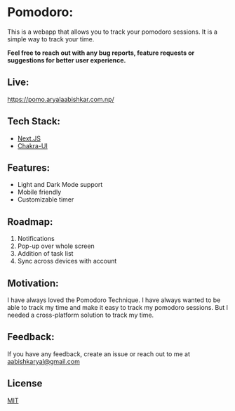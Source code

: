 # Pomodoro:

This is a webapp that allows you to track your pomodoro sessions. It is a simple way to track your time.

**Feel free to reach out with any bug reports, feature requests or suggestions for better user experience.**

## Live:

<https://pomo.aryalaabishkar.com.np/>

## Tech Stack:

-   [Next.JS](https://nextjs.org)
-   [Chakra-UI](https://chakra-ui.com)

## Features:

-   Light and Dark Mode support
-   Mobile friendly
-   Customizable timer

## Roadmap:

1. Notifications
1. Pop-up over whole screen
1. Addition of task list
1. Sync across devices with account

## Motivation:

I have always loved the Pomodoro Technique. I have always wanted to be able to track my time and make it easy to track my pomodoro sessions. But I needed a cross-platform solution to track my time.

## Feedback:

If you have any feedback, create an issue or reach out to me at <aabishkaryal@gmail.com>

## License

[MIT](https://choosealicense.com/licenses/mit/)
